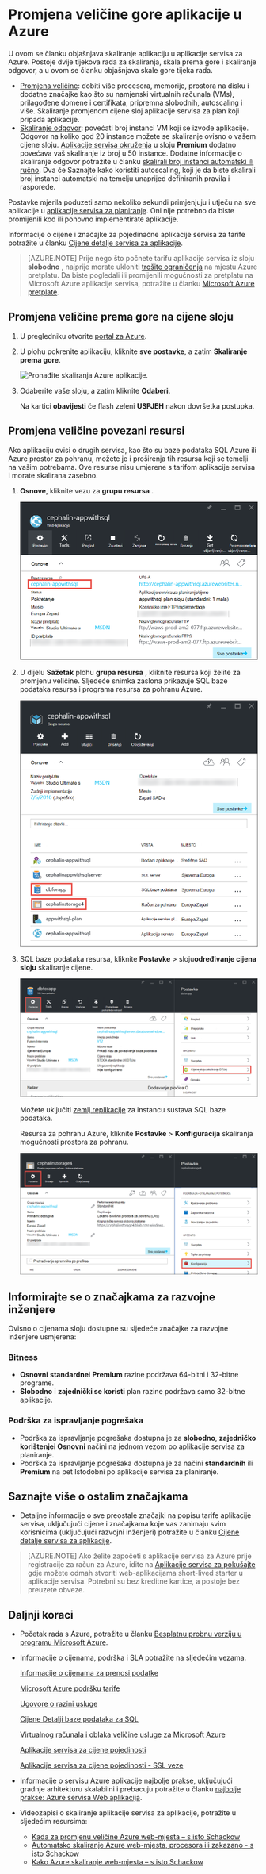 <properties
    pageTitle="Proširenja aplikacije u Azure | Microsoft Azure"
    description="Saznajte kako skaliranja aplikaciju u aplikacije servisa za Azure da biste dodali kapacitetu i značajke."
    services="app-service"
    documentationCenter=""
    authors="cephalin"
    manager="wpickett"
    editor="mollybos"/>

<tags
    ms.service="app-service"
    ms.workload="na"
    ms.tgt_pltfrm="na"
    ms.devlang="na"
    ms.topic="article"
    ms.date="07/05/2016"
    ms.author="cephalin"/>

# <a name="scale-up-an-app-in-azure"></a>Promjena veličine gore aplikacije u Azure #

U ovom se članku objašnjava skaliranje aplikaciju u aplikacije servisa za Azure. Postoje dvije tijekova rada za skaliranja, skala prema gore i skaliranje odgovor, a u ovom se članku objašnjava skale gore tijeka rada.

- [Promjena veličine](https://en.wikipedia.org/wiki/Scalability#Horizontal_and_vertical_scaling): dobiti više procesora, memorije, prostora na disku i dodatne značajke kao što su namjenski virtualnih računala (VMs), prilagođene domene i certifikata, pripremna slobodnih, autoscaling i više. Skaliranje promjenom cijene sloj aplikacije servisa za plan koji pripada aplikacije.
- [Skaliranje odgovor](https://en.wikipedia.org/wiki/Scalability#Horizontal_and_vertical_scaling): povećati broj instanci VM koji se izvode aplikacije.
Odgovor na koliko god 20 instance možete se skaliranje ovisno o vašem cijene sloju. [Aplikacije servisa okruženja](../app-service/app-service-app-service-environments-readme.md) u sloju **Premium** dodatno povećava vaš skaliranje iz broj u 50 instance. Dodatne informacije o skaliranje odgovor potražite u članku [skalirali broj instanci automatski ili ručno](../monitoring-and-diagnostics/insights-how-to-scale.md). Dva će Saznajte kako koristiti autoscaling, koji je da biste skalirali broj instanci automatski na temelju unaprijed definiranih pravila i rasporede.

Postavke mjerila poduzeti samo nekoliko sekundi primjenjuju i utječu na sve aplikacije u [aplikacije servisa za planiranje](../app-service/azure-web-sites-web-hosting-plans-in-depth-overview.md).
Oni nije potrebno da biste promijenili kod ili ponovno implementirate aplikacije.

Informacije o cijene i značajke za pojedinačne aplikacije servisa za tarife potražite u članku [Cijene detalje servisa za aplikacije](/pricing/details/web-sites/).  

> [AZURE.NOTE] Prije nego što počnete tarifu aplikacije servisa iz sloju **slobodno** , najprije morate ukloniti [trošite ograničenja](/pricing/spending-limits/) na mjestu Azure pretplatu. Da biste pogledali ili promijenili mogućnosti za pretplatu na Microsoft Azure aplikacije servisa, potražite u članku [Microsoft Azure pretplate][azuresubscriptions].

<a name="scalingsharedorbasic"></a>
<a name="scalingstandard"></a>

## <a name="scale-up-your-pricing-tier"></a>Promjena veličine prema gore na cijene sloju

1. U pregledniku otvorite [portal za Azure][portal].

2. U plohu pokrenite aplikaciju, kliknite **sve postavke**, a zatim **Skaliranje prema gore**.

    ![Pronađite skaliranja Azure aplikacije.][ChooseWHP]

4. Odaberite vaše sloju, a zatim kliknite **Odaberi**.

    Na kartici **obavijesti** će flash zeleni **USPJEH** nakon dovršetka postupka.

<a name="ScalingSQLServer"></a>
## <a name="scale-related-resources"></a>Promjena veličine povezani resursi
Ako aplikaciju ovisi o drugih servisa, kao što su baze podataka SQL Azure ili Azure prostor za pohranu, možete je i proširenja tih resursa koji se temelji na vašim potrebama. Ove resurse nisu umjerene s tarifom aplikacije servisa i morate skalirana zasebno.

1. **Osnove**, kliknite vezu za **grupu resursa** .

    ![Promjena veličine gore Azure aplikacije povezani resursi](./media/web-sites-scale/RGEssentialsLink.png)

2. U dijelu **Sažetak** plohu **grupa resursa** , kliknite resursa koji želite za promjenu veličine. Sljedeće snimka zaslona prikazuje SQL baze podataka resursa i programa resursa za pohranu Azure.

    ![Dođite do plohu grupu resursa skaliranja Azure aplikacije](./media/web-sites-scale/ResourceGroup.png)

3. SQL baze podataka resursa, kliknite **Postavke** > sloju**određivanje cijena sloju** skaliranje cijene.

    ![Promjena veličine kopije pozadinske baze podataka SQL Azure aplikacije](./media/web-sites-scale/ScaleDatabase.png)

    Možete uključiti [zemlj replikacije](../sql-database/sql-database-geo-replication-overview.md) za instancu sustava SQL baze podataka.

    Resursa za pohranu Azure, kliknite **Postavke** > **Konfiguracija** skaliranja mogućnosti prostora za pohranu.

    ![Promjena veličine račun za Azure prostora za pohranu koriste Azure aplikacije](./media/web-sites-scale/ScaleStorage.png)

<a name="devfeatures"></a>
## <a name="learn-about-developer-features"></a>Informirajte se o značajkama za razvojne inženjere
Ovisno o cijenama sloju dostupne su sljedeće značajke za razvojne inženjere usmjerena:

### <a name="bitness"></a>Bitness ###

- **Osnovni** **standardne**i **Premium** razine podržava 64-bitni i 32-bitne programe.
- **Slobodno** i **zajednički se koristi** plan razine podržava samo 32-bitne aplikacije.

### <a name="debugger-support"></a>Podrška za ispravljanje pogrešaka ###

- Podrška za ispravljanje pogrešaka dostupna je za **slobodno**, **zajedničko korištenje**i **Osnovni** načini na jednom vezom po aplikacije servisa za planiranje.
- Podrška za ispravljanje pogrešaka dostupna je za načini **standardnih** ili **Premium** na pet Istodobni po aplikacije servisa za planiranje.

<a name="OtherFeatures"></a>
## <a name="learn-about-other-features"></a>Saznajte više o ostalim značajkama

- Detaljne informacije o sve preostale značajki na popisu tarife aplikacije servisa, uključujući cijene i značajkama koje vas zanimaju svim korisnicima (uključujući razvojni inženjeri) potražite u članku [Cijene detalje servisa za aplikacije](/pricing/details/web-sites/).

>[AZURE.NOTE] Ako želite započeti s aplikacije servisa za Azure prije registracije za račun za Azure, idite na [Aplikacije servisa za pokušajte](http://go.microsoft.com/fwlink/?LinkId=523751) gdje možete odmah stvoriti web-aplikacijama short-lived starter u aplikacije servisa. Potrebni su bez kreditne kartice, a postoje bez preuzete obveze.

<a name="Next Steps"></a>
## <a name="next-steps"></a>Daljnji koraci

- Početak rada s Azure, potražite u članku [Besplatnu probnu verziju u programu Microsoft Azure](/pricing/free-trial/).
- Informacije o cijenama, podrška i SLA potražite na sljedećim vezama.

    [Informacije o cijenama za prenosi podatke](/pricing/details/data-transfers/)

    [Microsoft Azure podršku tarife](/support/plans/)

    [Ugovore o razini usluge](/support/legal/sla/)

    [Cijene Detalji baze podataka za SQL](/pricing/details/sql-database/)

    [Virtualnog računala i oblaka veličine usluge za Microsoft Azure][vmsizes]

    [Aplikacije servisa za cijene pojedinosti](/pricing/details/app-service/)

    [Aplikacije servisa za cijene pojedinosti - SSL veze](/pricing/details/web-sites/#ssl-connections)

- Informacije o servisu Azure aplikacije najbolje prakse, uključujući gradnje arhitekturu skalabilni i prebacuju potražite u članku [najbolje prakse: Azure servisa Web aplikacija](http://blogs.msdn.com/b/windowsazure/archive/2014/02/10/best-practices-windows-azure-websites-waws.aspx).

- Videozapisi o skaliranje aplikacije servisa za aplikacije, potražite u sljedećim resursima:

    - [Kada za promjenu veličine Azure web-mjesta – s isto Schackow](/documentation/videos/azure-web-sites-free-vs-standard-scaling/)
    - [Automatsko skaliranje Azure web-mjesta, procesora ili zakazano - s isto Schackow](/documentation/videos/auto-scaling-azure-web-sites/)
    - [Kako Azure skaliranje web-mjesta – s isto Schackow](/documentation/videos/how-azure-web-sites-scale/)


<!-- LINKS -->
[vmsizes]:/pricing/details/app-service/
[SQLaccountsbilling]:http://go.microsoft.com/fwlink/?LinkId=234930
[azuresubscriptions]:http://go.microsoft.com/fwlink/?LinkID=235288
[portal]: https://portal.azure.com/

<!-- IMAGES -->
[ChooseWHP]: ./media/web-sites-scale/scale1ChooseWHP.png
[ChooseBasicInstances]: ./media/web-sites-scale/scale2InstancesBasic.png
[SaveButton]: ./media/web-sites-scale/05SaveButton.png
[BasicComplete]: ./media/web-sites-scale/06BasicComplete.png
[ScaleStandard]: ./media/web-sites-scale/scale3InstancesStandard.png
[Autoscale]: ./media/web-sites-scale/scale4AutoScale.png
[SetTargetMetrics]: ./media/web-sites-scale/scale5AutoScaleTargetMetrics.png
[SetFirstRule]: ./media/web-sites-scale/scale6AutoScaleFirstRule.png
[SetSecondRule]: ./media/web-sites-scale/scale7AutoScaleSecondRule.png
[SetThirdRule]: ./media/web-sites-scale/scale8AutoScaleThirdRule.png
[SetRulesFinal]: ./media/web-sites-scale/scale9AutoScaleFinal.png
[ResourceGroup]: ./media/web-sites-scale/scale10ResourceGroup.png
[ScaleDatabase]: ./media/web-sites-scale/scale11SQLScale.png
[GeoReplication]: ./media/web-sites-scale/scale12SQLGeoReplication.png
